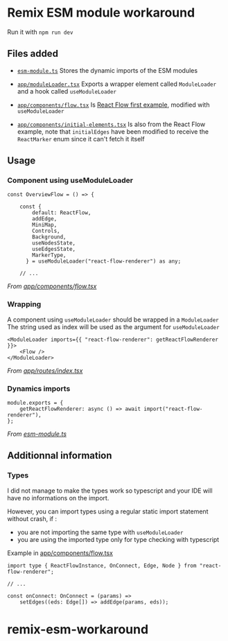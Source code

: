 # Remix ESM module workaround



Run it with `npm run dev`

## Files added

- [`esm-module.ts`](#)
    Stores the dynamic imports of the ESM modules


- [`app/moduleLoader.tsx`](#)
    Exports a wrapper element called `ModuleLoader` and a hook called `useModuleLoader`

  
- [`app/components/flow.tsx`](#)
    Is [React Flow first example](https://reactflow.dev/docs/examples/overview/), modified with `useModuleLoader`


- [`app/components/initial-elements.tsx`](#)
    Is also from the React Flow example, note that `initialEdges` have been modified
    to receive the `ReactMarker` enum since it can't fetch it itself

## Usage

### Component using useModuleLoader

```tsx
const OverviewFlow = () => {

    const {
        default: ReactFlow,
        addEdge,
        MiniMap,
        Controls,
        Background,
        useNodesState,
        useEdgesState,
        MarkerType,
      } = useModuleLoader("react-flow-renderer") as any;
    
    // ...
```

*From [app/components/flow.tsx](#)*

### Wrapping 

A component using `useModuleLoader` should be wrapped in a `ModuleLoader`  
The string used as index will be used as the argument for `useModuleLoader`

```tsx
<ModuleLoader imports={{ "react-flow-renderer": getReactFlowRenderer }}>
    <Flow />
</ModuleLoader>
```

*From [app/routes/index.tsx](#)*

### Dynamics imports

```tsx
module.exports = {
    getReactFlowRenderer: async () => await import("react-flow-renderer"),
};
```

*From [esm-module.ts](#)*

## Additionnal information

### Types

I did not manage to make the types work so typescript and your IDE will have no informations on the import.  

However, you can import types using a regular static import statement without crash, if :
- you are not importing the same type with `useModuleLoader`
- you are using the imported type only for type checking with typescript

Example in [app/components/flow.tsx](#)

```tsx
import type { ReactFlowInstance, OnConnect, Edge, Node } from "react-flow-renderer";

// ...

const onConnect: OnConnect = (params) =>
    setEdges((eds: Edge[]) => addEdge(params, eds));
```
# remix-esm-workaround
